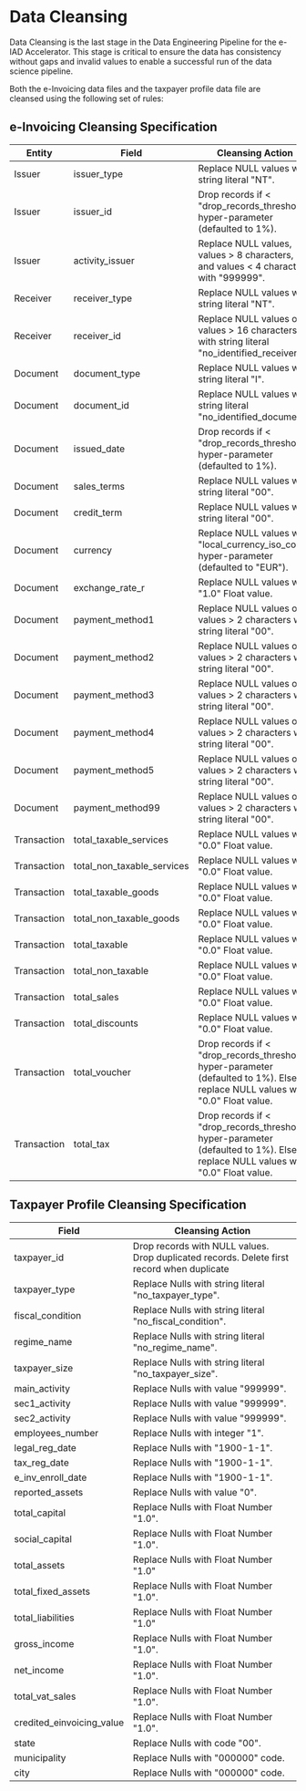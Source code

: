 # Data Cleansing

Data Cleansing is the last stage in the Data Engineering Pipeline for the e-IAD Accelerator. This stage is critical to ensure the data has consistency without gaps and invalid values to enable a successful run of the data science pipeline.

Both the e-Invoicing data files and the taxpayer profile data file are cleansed using the following set of rules:

## e-Invoicing Cleansing Specification

Entity | Field | Cleansing Action
---|---|---
|Issuer  |issuer_type  | Replace NULL values with string literal "NT".
|Issuer  |issuer_id  | Drop records if < "drop_records_threshold" hyper-parameter (defaulted to 1%).
|Issuer  |activity_issuer  | Replace NULL values, values > 8 characters, and values < 4 characters with "999999".
|Receiver  |receiver_type  | Replace NULL values with string literal "NT".
|Receiver  |receiver_id  | Replace NULL values or values > 16 characters with string literal "no_identified_receiver".
| Document  | document_type  | Replace NULL values with string literal "I".
|Document  |document_id  | Replace NULL values with string literal "no_identified_document".
|Document  |issued_date  | Drop records if < "drop_records_threshold" hyper-parameter (defaulted to 1%).
|Document  |sales_terms  | Replace NULL values with string literal "00".
|Document  |credit_term  | Replace NULL values with string literal "00".
|Document  |currency  | Replace NULL values with "local_currency_iso_code" hyper-parameter (defaulted to "EUR").
|Document  |exchange_rate_r  | Replace NULL values with "1.0" Float value.
|Document  |payment_method1  | Replace NULL values or values > 2 characters with string literal "00".
|Document  |payment_method2  | Replace NULL values or values > 2 characters with string literal "00".
|Document  |payment_method3  | Replace NULL values or values > 2 characters with string literal "00".
|Document  |payment_method4  | Replace NULL values or values > 2 characters with string literal "00".
|Document  |payment_method5  | Replace NULL values or values > 2 characters with string literal "00".
|Document  |payment_method99  | Replace NULL values or values > 2 characters with string literal "00".
|Transaction  |total_taxable_services  | Replace NULL values with "0.0" Float value.
|Transaction  |total_non_taxable_services  | Replace NULL values with "0.0" Float value.
|Transaction  |total_taxable_goods  | Replace NULL values with "0.0" Float value.
|Transaction  |total_non_taxable_goods  | Replace NULL values with "0.0" Float value.
|Transaction  |total_taxable  | Replace NULL values with "0.0" Float value.
|Transaction  |total_non_taxable  | Replace NULL values with "0.0" Float value.
|Transaction  |total_sales  | Replace NULL values with "0.0" Float value.
|Transaction  |total_discounts  | Replace NULL values with "0.0" Float value.
|Transaction  |total_voucher  | Drop records if < "drop_records_threshold" hyper-parameter (defaulted to 1%). Else, replace NULL values with "0.0" Float value.
|Transaction  |total_tax  | Drop records if < "drop_records_threshold" hyper-parameter (defaulted to 1%). Else, replace NULL values with "0.0" Float value.

## Taxpayer Profile Cleansing Specification

Field | Cleansing Action
---|---
taxpayer_id | Drop records with NULL values. Drop duplicated records. Delete first record when duplicate|
taxpayer_type | Replace Nulls with string literal "no_taxpayer_type".
fiscal_condition | Replace Nulls with string literal "no_fiscal_condition".
regime_name | Replace Nulls with string literal "no_regime_name".
taxpayer_size | Replace Nulls with string literal "no_taxpayer_size".
main_activity | Replace Nulls with value "999999".
sec1_activity | Replace Nulls with value "999999".
sec2_activity | Replace Nulls with value "999999".
employees_number | Replace Nulls with integer "1".
legal_reg_date | Replace Nulls with "1900-1-1".
tax_reg_date | Replace Nulls with "1900-1-1".
e_inv_enroll_date | Replace Nulls with "1900-1-1".
reported_assets  | Replace Nulls with value "0".
total_capital  | Replace Nulls with Float Number "1.0".
social_capital  | Replace Nulls with Float Number "1.0".
total_assets | Replace Nulls with Float Number "1.0"
total_fixed_assets | Replace Nulls with Float Number "1.0".
total_liabilities  | Replace Nulls with Float Number "1.0"
gross_income | Replace Nulls with Float Number "1.0".
net_income  | Replace Nulls with Float Number "1.0".
total_vat_sales  | Replace Nulls with Float Number "1.0".
credited_einvoicing_value | Replace Nulls with Float Number "1.0".
state  | Replace Nulls with code "00".
municipality | Replace Nulls with "000000" code.
city| Replace Nulls with "000000" code.
